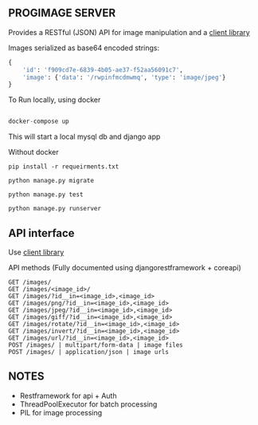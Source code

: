 PROGIMAGE SERVER
-------------------

Provides a RESTful (JSON) API for image manipulation and a [client library](https://github.com/tobey/progimage-client)

Images serialized as base64 encoded strings:

```python
{
    'id': 'f909cd7e-6839-4b05-ae37-f52aa56091c7',
    'image': {'data': '/rwpinfmcdmwmq', 'type': 'image/jpeg'}
}
```


To Run locally, using docker
```python

docker-compose up

```
This will start a local mysql db and django app


Without docker
```
pip install -r requeirments.txt 

```

```
python manage.py migrate

```
```
python manage.py test

```

```
python manage.py runserver

```



API interface
--------------
Use [client library](https://github.com/tobey/progimage-client)



API methods (Fully documented using djangorestframework + coreapi)

```
GET /images/   
GET /images/<image_id>/  
GET /images/?id__in=<image_id>,<image_id>
GET /images/png/?id__in=<image_id>,<image_id>
GET /images/jpeg/?id__in=<image_id>,<image_id>
GET /images/giff/?id__in=<image_id>,<image_id>
GET /images/rotate/?id__in=<image_id>,<image_id>
GET /images/invert/?id__in=<image_id>,<image_id>
GET /images/url/?id__in=<image_id>,<image_id>
POST /images/ | multipart/form-data | image files
POST /images/ | application/json | image urls
```


NOTES
-----
* Restframework for api + Auth
* ThreadPoolExecutor for batch processing
* PIL for image processing